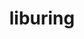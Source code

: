 ---
title: "liburing"
layout: cache
categories: [package, develop]
meta: {"compilers": ["gcc@=10.5.0", "gcc@=11.4.0", "gcc@=13.3.0", "gcc@=7.5.0"], "num_specs": 5, "num_specs_by_stack": {"developer-tools": 1, "developer-tools-aarch64-linux-gnu": 1, "developer-tools-x86_64_v3-linux-gnu": 1, "e4s": 2, "root": 5}, "oss": ["centos7", "rhel8", "ubuntu18.04", "ubuntu22.04"], "platforms": ["linux"], "stacks": ["developer-tools", "developer-tools-aarch64-linux-gnu", "developer-tools-x86_64_v3-linux-gnu", "e4s", "root"], "targets": ["aarch64", "x86_64_v3"], "versions": ["2.3", "2.9"]}
spec_details: [{"compiler": "gcc@=10.5.0", "hash": "a7mptgesx2hsdycx74hsbtgucfphx6an", "os": "centos7", "platform": "linux", "size": "-", "stacks": ["developer-tools-x86_64_v3-linux-gnu", "root"], "target": "x86_64_v3", "variants": ["build_system=autotools"], "versions": ["2.9"]}, {"compiler": "gcc@=11.4.0", "hash": "cwf44iduykbbkjbev6nndpq62o2xsv2q", "os": "ubuntu22.04", "platform": "linux", "size": "-", "stacks": ["e4s", "root"], "target": "x86_64_v3", "variants": ["build_system=autotools"], "versions": ["2.3"]}, {"compiler": "gcc@=13.3.0", "hash": "dnamngotsjmidr5yxmo2apzc7xbdvaoa", "os": "rhel8", "platform": "linux", "size": "-", "stacks": ["developer-tools-aarch64-linux-gnu", "root"], "target": "aarch64", "variants": ["build_system=autotools"], "versions": ["2.9"]}, {"compiler": "gcc@=7.5.0", "hash": "fspboplkuzrrld6ihoihpevrol5iyjpb", "os": "ubuntu18.04", "platform": "linux", "size": "-", "stacks": ["developer-tools", "root"], "target": "x86_64_v3", "variants": ["build_system=autotools"], "versions": ["2.3"]}, {"compiler": "gcc@=11.4.0", "hash": "unzg5s4hsrqjgtzdsdoy7ps4sko43svv", "os": "ubuntu22.04", "platform": "linux", "size": "-", "stacks": ["e4s", "root"], "target": "x86_64_v3", "variants": ["build_system=autotools"], "versions": ["2.9"]}]
---